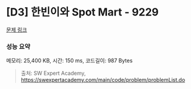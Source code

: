 # [D3] 한빈이와 Spot Mart - 9229 

[문제 링크](https://swexpertacademy.com/main/code/problem/problemDetail.do?contestProbId=AW8Wj7cqbY0DFAXN) 

### 성능 요약

메모리: 25,400 KB, 시간: 150 ms, 코드길이: 987 Bytes



> 출처: SW Expert Academy, https://swexpertacademy.com/main/code/problem/problemList.do
